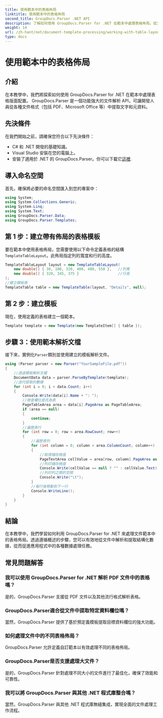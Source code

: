 ```yaml
---
title: 使用範本中的表格佈局
linktitle: 使用範本中的表格佈局
second_title: GroupDocs.Parser .NET API
description: 了解如何使用 GroupDocs.Parser for .NET 在範本中處理表格佈局。從文件中高效提取結構化資料。
weight: 14
url: /zh-hant/net/document-template-processing/working-with-table-layout-in-templates/
type: docs
---
```

# 使用範本中的表格佈局

## 介紹
在本教學中，我們將探索如何使用 GroupDocs.Parser for .NET 在範本中處理表格版面配置。 GroupDocs.Parser 是一個功能強大的文件解析 API，可讓開發人員從各種文件格式（包括 PDF、Microsoft Office 等）中提取文字和元資料。
## 先決條件
在我們開始之前，請確保您符合以下先決條件：
- C# 和 .NET 開發的基礎知識。
- Visual Studio 安裝在您的電腦上。
- 安裝了適用於 .NET 的 GroupDocs.Parser。你可以下載它[這裡](https://releases.groupdocs.com/parser/net/).

## 導入命名空間
首先，確保將必要的命名空間匯入到您的專案中：
```csharp
using System;
using System.Collections.Generic;
using System.Linq;
using System.Text;
using GroupDocs.Parser.Data;
using GroupDocs.Parser.Templates;
```
## 第 1 步：建立帶有佈局的表格模板
要在範本中使用表格佈局，您需要使用以下命令定義表格的結構`TemplateTableLayout`。此佈局指定列的寬度和行的高度。
```csharp
TemplateTableLayout layout = new TemplateTableLayout(
    new double[] { 30, 100, 320, 400, 480, 550 },   //列寬
    new double[] { 320, 345, 375 }                  //行高
);
//建立模板表
TemplateTable table = new TemplateTable(layout, "Details", null);
```
## 第 2 步：建立模板
現在，使用定義的表格建立一個範本。
```csharp
Template template = new Template(new TemplateItem[] { table });
```
## 步驟 3：使用範本解析文檔
接下來，實例化`Parser`類別並使用建立的模板解析文件。
```csharp
using (Parser parser = new Parser("YourSampleFile.pdf"))
{
    //透過模板解析文檔
    DocumentData data = parser.ParseByTemplate(template);
    //迭代提取的數據
    for (int i = 0; i < data.Count; i++)
    {
        Console.Write(data[i].Name + ": ");
        //檢查欄位是否為表
        PageTableArea area = data[i].PageArea as PageTableArea;
        if (area == null)
        {
            continue;
        }
        //遍歷表行
        for (int row = 0; row < area.RowCount; row++)
        {
            //遍歷表列
            for (int column = 0; column < area.ColumnCount; column++)
            {
                //取得儲存格值
                PageTextArea cellValue = area[row, column].PageArea as PageTextArea;
                //列印儲存格值
                Console.Write(cellValue == null ? "" : cellValue.Text);
                //列印列之間的空間
                Console.Write("\t");
            }
            //每行後移動到下一行
            Console.WriteLine();
        }
    }
}
```

## 結論
在本教學中，我們學習如何利用 GroupDocs.Parser for .NET 來處理文件範本中的表格佈局。透過遵循概述的步驟，您可以有效地從文件中解析和提取結構化數據，從而促進應用程式中的各種數據處理任務。

## 常見問題解答
### 我可以使用 GroupDocs.Parser for .NET 解析 PDF 文件中的表格嗎？
是的，GroupDocs.Parser 支援從 PDF 文件以及其他流行格式解析表格。
### GroupDocs.Parser適合從文件中提取特定資料欄位嗎？
當然，GroupDocs.Parser 提供了基於預定義模板提取目標資料欄位的強大功能。
### 如何處理文件中的不同表格佈局？
GroupDocs.Parser 允許定義自訂範本以有效處理不同的表格佈局。
### GroupDocs.Parser是否支援處理大文件？
是的，GroupDocs.Parser 針對處理不同大小的文件進行了最佳化，確保了效能和可靠性。
### 我可以將 GroupDocs.Parser 與其他 .NET 程式庫整合嗎？
當然，GroupDocs.Parser 與其他 .NET 程式庫無縫集成，實現全面的文件處理工作流程。